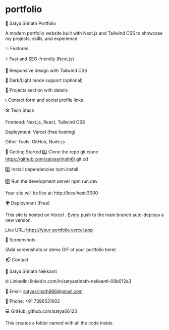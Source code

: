 # portfolio
🚀 Satya Srinath Portfolio

A modern portfolio website built with Next.js
 and Tailwind CSS
 to showcase my projects, skills, and experience.

✨ Features

⚡ Fast and SEO-friendly (Next.js)

🎨 Responsive design with Tailwind CSS

🌙 Dark/Light mode support (optional)

📂 Projects section with details

📞 Contact form and social profile links

🛠️ Tech Stack

Frontend: Next.js, React, Tailwind CSS

Deployment: Vercel (free hosting)

Other Tools: GitHub, Node.js

🚀 Getting Started
1️⃣ Clone the repo
git clone https://github.com/satyasrinath6/<repo-name>.git
cd <repo-name>

2️⃣ Install dependencies
npm install

3️⃣ Run the development server
npm run dev


Your site will be live at: http://localhost:3000

🌍 Deployment (Free)

This site is hosted on Vercel
.
Every push to the main branch auto-deploys a new version.

Live URL: https://your-portfolio.vercel.app

📸 Screenshots

(Add screenshots or demo GIF of your portfolio here)

📬 Contact

👤 Satya Srinath Nekkanti

🌐 LinkedIn: linkedin.com/in/satyasrinath-nekkanti-08b012a3

📧 Email: satyasrinath666@gmail.com

📱 Phone: +91 7396531602

💻 GitHub: github.com/satya66123




This creates a folder named <repo-name> with all the code inside.
